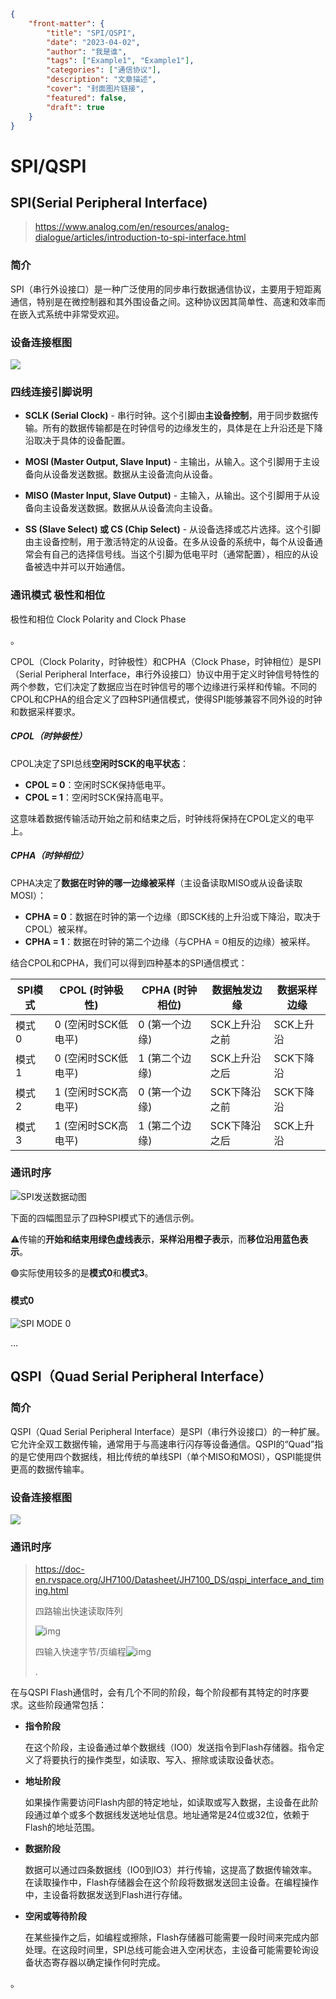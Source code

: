 ```json
{
    "front-matter": {
        "title": "SPI/QSPI",
        "date": "2023-04-02",
        "author": "我是谁",
        "tags": ["Example1", "Example1"],
        "categories": ["通信协议"],
        "description": "文章描述",
        "cover": "封面图片链接",
        "featured": false, 
        "draft": true 
	}
}
```

# SPI/QSPI



## SPI(Serial Peripheral Interface) 

> https://www.analog.com/en/resources/analog-dialogue/articles/introduction-to-spi-interface.html

### 简介

SPI（串行外设接口）是一种广泛使用的同步串行数据通信协议，主要用于短距离通信，特别是在微控制器和其外围设备之间。这种协议因其简单性、高速和效率而在嵌入式系统中非常受欢迎。

### 设备连接框图

![](https://www.analog.com/en/_/media/images/analog-dialogue/en/volume-52/number-3/articles/introduction-to-spi-interface/205973_fig_06.svg)

### 四线连接引脚说明

- **SCLK (Serial Clock)** - 串行时钟。这个引脚由**主设备控制**，用于同步数据传输。所有的数据传输都是在时钟信号的边缘发生的，具体是在上升沿还是下降沿取决于具体的设备配置。

- **MOSI (Master Output, Slave Input)** - 主输出，从输入。这个引脚用于主设备向从设备发送数据。数据从主设备流向从设备。

- **MISO (Master Input, Slave Output)** - 主输入，从输出。这个引脚用于从设备向主设备发送数据。数据从从设备流向主设备。

- **SS (Slave Select) 或 CS (Chip Select)** - 从设备选择或芯片选择。这个引脚由主设备控制，用于激活特定的从设备。在多从设备的系统中，每个从设备通常会有自己的选择信号线。当这个引脚为低电平时（通常配置），相应的从设备被选中并可以开始通信。

### 通讯模式 极性和相位

极性和相位 Clock Polarity and Clock Phase

。


CPOL（Clock Polarity，时钟极性）和CPHA（Clock Phase，时钟相位）是SPI（Serial Peripheral Interface，串行外设接口）协议中用于定义时钟信号特性的两个参数，它们决定了数据应当在时钟信号的哪个边缘进行采样和传输。不同的CPOL和CPHA的组合定义了四种SPI通信模式，使得SPI能够兼容不同外设的时钟和数据采样要求。

##### CPOL（时钟极性）

CPOL决定了SPI总线**空闲时SCK的电平状态**：

- **CPOL = 0**：空闲时SCK保持低电平。
- **CPOL = 1**：空闲时SCK保持高电平。

这意味着数据传输活动开始之前和结束之后，时钟线将保持在CPOL定义的电平上。

##### CPHA（时钟相位）

CPHA决定了**数据在时钟的哪一边缘被采样**（主设备读取MISO或从设备读取MOSI）：

- **CPHA = 0**：数据在时钟的第一个边缘（即SCK线的上升沿或下降沿，取决于CPOL）被采样。
- **CPHA = 1**：数据在时钟的第二个边缘（与CPHA = 0相反的边缘）被采样。

结合CPOL和CPHA，我们可以得到四种基本的SPI通信模式：

| SPI模式 | CPOL (时钟极性)     | CPHA (时钟相位) | 数据触发边缘  | 数据采样边缘 |
| ------- | ------------------- | --------------- | ------------- | ------------ |
| 模式 0  | 0 (空闲时SCK低电平) | 0 (第一个边缘)  | SCK上升沿之前 | SCK上升沿    |
| 模式 1  | 0 (空闲时SCK低电平) | 1 (第二个边缘)  | SCK上升沿之后 | SCK下降沿    |
| 模式 2  | 1 (空闲时SCK高电平) | 0 (第一个边缘)  | SCK下降沿之前 | SCK下降沿    |
| 模式 3  | 1 (空闲时SCK高电平) | 1 (第二个边缘)  | SCK下降沿之后 | SCK上升沿    |

### 通讯时序

![SPI发送数据动图](https://img-blog.csdnimg.cn/b0ffe0de93704815bde367dbc8dba062.gif)

下面的四幅图显示了四种SPI模式下的通信示例。

⚠️传输的**开始和结束用绿色虚线表示**，**采样沿用橙子表示**，而**移位沿用蓝色表示**。

🟢实际使用较多的是**模式0**和**模式3**。

#### 模式0

![SPI MODE 0](https://www.analog.com/en/_/media/images/analog-dialogue/en/volume-52/number-3/articles/introduction-to-spi-interface/205973_fig_02.png)

…

## QSPI（Quad Serial Peripheral Interface）

### 简介

QSPI（Quad Serial Peripheral Interface）是SPI（串行外设接口）的一种扩展。它允许全双工数据传输，通常用于与高速串行闪存等设备通信。QSPI的“Quad”指的是它使用四个数据线，相比传统的单线SPI（单个MISO和MOSI），QSPI能提供更高的数据传输率。

### 设备连接框图

![](https://os.mbed.com/docs/mbed-os/v6.16/apis/images/quadspi.png)

### 通讯时序

> https://doc-en.rvspace.org/JH7100/Datasheet/JH7100_DS/qspi_interface_and_timing.html
>
> 四路输出快速读取阵列
>
> ![img](https://doc-en.rvspace.org/JH7100/Datasheet/Image/JH7100_DS/qspi_fast_read.jpg)
>
> 四输入快速字节/页编程![img](https://doc-en.rvspace.org/JH7100/Datasheet/Image/JH7100_DS/qspi_fast_byte_page_program.jpg)
>
> .

在与QSPI Flash通信时，会有几个不同的阶段，每个阶段都有其特定的时序要求。这些阶段通常包括：

- **指令阶段**

  在这个阶段，主设备通过单个数据线（IO0）发送指令到Flash存储器。指令定义了将要执行的操作类型，如读取、写入、擦除或读取设备状态。
- **地址阶段**

  如果操作需要访问Flash内部的特定地址，如读取或写入数据，主设备在此阶段通过单个或多个数据线发送地址信息。地址通常是24位或32位，依赖于Flash的地址范围。

- **数据阶段**

  数据可以通过四条数据线（IO0到IO3）并行传输，这提高了数据传输效率。在读取操作中，Flash存储器会在这个阶段将数据发送回主设备。在编程操作中，主设备将数据发送到Flash进行存储。

- **空闲或等待阶段**

  在某些操作之后，如编程或擦除，Flash存储器可能需要一段时间来完成内部处理。在这段时间里，SPI总线可能会进入空闲状态，主设备可能需要轮询设备状态寄存器以确定操作何时完成。

。

